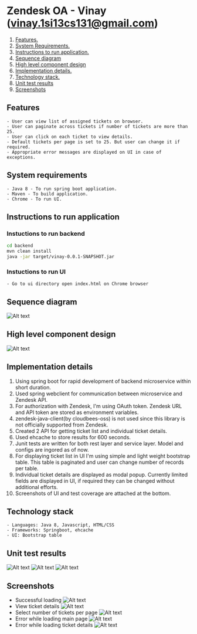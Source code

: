 # Zendesk OA - Vinay (vinay.1si13cs131@gmail.com)

1. [Features. ](#feats)
2. [System Requirements. ](#reqs)
3. [Instructions to run application. ](#runapp)
4. [Sequence diagram](#seq_diagram)
5. [High level component design](#high_design)
6. [Implementation details. ](#implementation)
7. [Technology stack. ](#stack)
8. [Unit test results](#junits)
9. [Screenshots](#screenshots)

<a name="feats"></a>
## Features
    - User can view list of assigned tickets on browser.
    - User can paginate across tickets if number of tickets are more than 25.
    - User can click on each ticket to view details.
    - Default tickets per page is set to 25. But user can change it if required.
    - Appropriate error messages are displayed on UI in case of exceptions.

<a name="reqs"></a>
## System requirements
    - Java 8 - To run spring boot application.
    - Maven - To build application.
    - Chrome - To run UI.

<a name="runapp"></a>
## Instructions to run application
### Instuctions to run backend
```sh
cd backend
mvn clean install
java -jar target/vinay-0.0.1-SNAPSHOT.jar
```
### Instuctions to run UI
    - Go to ui directory open index.html on Chrome browser

<a name="seq_diagram"></a>
## Sequence diagram
![Alt text](images/design/sequence.png)

<a name="high_design"></a>
## High level component design
![Alt text](images/design/component.png)

<a name="implementation"></a>
## Implementation details
1. Using spring boot for rapid development of backend microservice within short duration.
2. Used spring webclient for communication between microservice and Zendesk API.
3. For authorization with Zendesk, I'm using OAuth token. Zendesk URL and API token are stored as environment variables.
4. zendesk-java-client(by cloudbees-oss) is not used since this library is not officially  supported from Zendesk.
4. Created 2 API for getting ticket list and individual ticket details.
5. Used ehcache to store results for 600 seconds.
6. Junit tests are written for both rest layer and service layer. Model and configs are ingored as of now.
7. For displaying ticket list in UI I'm using simple and light weight bootstrap table. This table is paginated and user can change number of records per table.
8. Individual ticket details are displayed as modal popup. Currently limited fields are displayed in UI, if required they can be changed without additional efforts.
9. Screenshots of UI and test coverage are attached at the bottom.

<a name="stack"></a>
## Technology stack
    - Languages: Java 8, Javascript, HTML/CSS
    - Frameworks: Springboot, ehcache
    - UI: Bootstrap table

<a name="junits"></a>
## Unit test results
![Alt text](images/junits/junit1.png)
![Alt text](images/junits/junit2.png)
![Alt text](images/junits/junit3.png)

<a name="screenshots"></a>
## Screenshots
- Successful loading
![Alt text](images/gui/sc1.png)
- View ticket details
![Alt text](images/gui/sc2.png)
- Select number of tickets per page
![Alt text](images/gui/sc3.png)
- Error while loading main page
![Alt text](images/gui/error1.png)
- Error while loading ticket details
![Alt text](images/gui/error2.png)